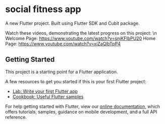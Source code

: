 # social fitness app

A new Flutter project. Built using Flutter SDK and Cubit package. 

Watch these videos, demonstrating the latest progress on this project: \n
Welcome Page: https://www.youtube.com/watch?v=snjKFIbPU20
Home Page: https://www.youtube.com/watch?v=xiZaQlbTpP4


## Getting Started

This project is a starting point for a Flutter application.

A few resources to get you started if this is your first Flutter project:

- [Lab: Write your first Flutter app](https://flutter.dev/docs/get-started/codelab)
- [Cookbook: Useful Flutter samples](https://flutter.dev/docs/cookbook)

For help getting started with Flutter, view our
[online documentation](https://flutter.dev/docs), which offers tutorials,
samples, guidance on mobile development, and a full API reference.
